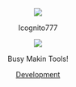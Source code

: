 <p align="center">  
<img src="https://cdn.discordapp.com/attachments/846457509509857320/923615104715604008/GIF-211219_175026.gif">
</p>
<p align="center">
    Icognito777
<p align="center">  
<img src="https://komarev.com/ghpvc/?username=Icognito777&color=grey">
</p>
<p align="center">
Busy Makin Tools!
<p align="center">
    <a href="https://discord.gg/hrFgrcUPgJ">Development</a>
